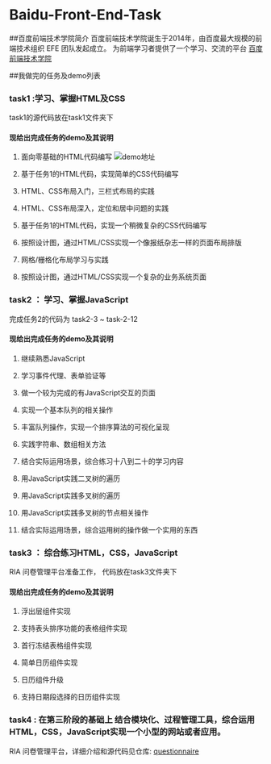 # Baidu-Front-End-Task

##百度前端技术学院简介
百度前端技术学院诞生于2014年，由百度最大规模的前端技术组织 EFE 团队发起成立。
为前端学习者提供了一个学习、交流的平台
[百度前端技术学院](http://ife.baidu.com/)

##我做完的任务及demo列表

### task1 :学习、掌握HTML及CSS
task1的源代码放在task1文件夹下

#### 现给出完成任务的demo及其说明

1. 面向零基础的HTML代码编写
  ![demo地址]()
2. 基于任务1的HTML代码，实现简单的CSS代码编写

3. HTML、CSS布局入门，三栏式布局的实践

4. HTML、CSS布局深入，定位和居中问题的实践

5. 基于任务1的HTML代码，实现一个稍微复杂的CSS代码编写

6. 按照设计图，通过HTML/CSS实现一个像报纸杂志一样的页面布局排版

7.  网格/栅格化布局学习与实践

8.  按照设计图，通过HTML/CSS实现一个复杂的业务系统页面



### task2 ： 学习、掌握JavaScript
完成任务2的代码为 task2-3 ~ task-2-12
#### 现给出完成任务的demo及其说明
  1. 继续熟悉JavaScript
  
  2. 学习事件代理、表单验证等

  3. 做一个较为完成的有JavaScript交互的页面
  
  4. 实现一个基本队列的相关操作

  5. 丰富队列操作，实现一个排序算法的可视化呈现
  
  6. 实践字符串、数组相关方法
  
  7. 结合实际运用场景，综合练习十八到二十的学习内容
  
  8. 用JavaScript实践二叉树的遍历
 
  9. 用JavaScript实践多叉树的遍历
  
  10. 用JavaScript实践多叉树的节点相关操作
  
  11. 结合实际运用场景，综合运用树的操作做一个实用的东西

### task3 ： 综合练习HTML，CSS，JavaScript
  RIA 问卷管理平台准备工作， 代码放在task3文件夹下
#### 现给出完成任务的demo及其说明
  1. 浮出层组件实现
  
  2. 支持表头排序功能的表格组件实现

  3. 首行冻结表格组件实现
  
  4. 简单日历组件实现
  
  5. 日历组件升级
  
  6. 支持日期段选择的日历组件实现


### task4 : 在第三阶段的基础上 结合模块化、过程管理工具，综合运用HTML，CSS，JavaScript实现一个小型的网站或者应用。
RIA 问卷管理平台，详细介绍和源代码见仓库: [questionnaire](https://github.com/1039958384/questionnaire)


  

